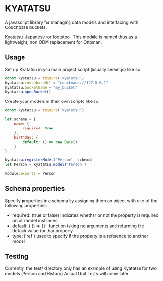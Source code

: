 # KYATATSU

A javascript library for managing data models and interfacing with Couchbase buckets.

Kyatatsu: Japanese for footstool. This module is named thus as a lightweight, non ODM replacement for Ottoman.

## Usage

Set up Kyatatsu in you main project script (usually server.js) like so
```javascript
const kyatatsu = require('kyatatsu')
kyatatsu.couchbaseUrl = "couchbase://127.0.0.1"
kyatatsu.bucketName = "my_bucket"
kyatatsu.openBucket()
```

Create your models in their own scripts like so:
```javascript
const kyatatsu = require('kyatatsu')

let schema = {
    name: {
        required: true
    },
    birthday: {
        default: () => new Date()
    }
}

kyatatsu.registerModel('Person', schema)
let Person = kyatatsu.model('Person')

module.exports = Person
```

## Schema properties

Specify properties in a schema by assigning them an object with one of the following properties:
* required: (true or false) indicates whether or not the property is required on all model instances
* default: ( () => {} ) function taking no arguments and returning the default value for that property
* type: ('ref') used to specify if the property is a reference to another model

## Testing

Currently, the test/ directory only has an example of using Kyatatsu for two models (Person and History)
Actual Unit Tests will come later
